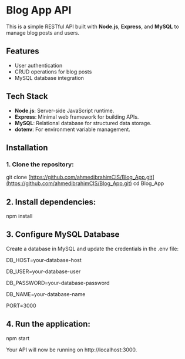 # Blog App API

This is a simple RESTful API built with **Node.js**, **Express**, and **MySQL** to manage blog posts and users.

## Features
- User authentication
- CRUD operations for blog posts
- MySQL database integration

## Tech Stack

- **Node.js**: Server-side JavaScript runtime.
- **Express**: Minimal web framework for building APIs.
- **MySQL**: Relational database for structured data storage.
- **dotenv**: For environment variable management.
  
## Installation

### 1. Clone the repository:

git clone [https://github.com/ahmedibrahimCIS/Blog_App.git](https://github.com/ahmedibrahimCIS/Blog_App.git)
cd Blog_App

## 2. Install dependencies:

 npm install
  
## 3. Configure MySQL Database
Create a database in MySQL and update the credentials in the .env file:

DB_HOST=your-database-host

DB_USER=your-database-user

DB_PASSWORD=your-database-password

DB_NAME=your-database-name

PORT=3000


## 4. Run the application:

npm start

Your API will now be running on http://localhost:3000.
